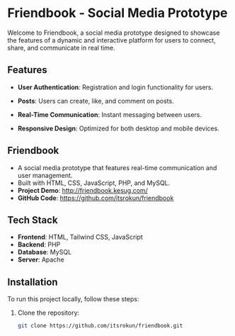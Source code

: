 # Friendbook - Social Media Prototype

Welcome to Friendbook, a social media prototype designed to showcase the features of a dynamic and interactive platform for users to connect, share, and communicate in real time.

## Features

- **User Authentication**: Registration and login functionality for users.

- **Posts**: Users can create, like, and comment on posts.
- **Real-Time Communication**: Instant messaging between users.
- **Responsive Design**: Optimized for both desktop and mobile devices.

## Friendbook
- A social media prototype that features real-time communication and user management.
- Built with HTML, CSS, JavaScript, PHP, and MySQL.
- **Project Demo**: http://friendbook.kesug.com/
- **GitHub Code**: https://github.com/itsrokun/friendbook

## Tech Stack

- **Frontend**: HTML, Tailwind CSS, JavaScript
- **Backend**: PHP
- **Database**: MySQL
- **Server**: Apache

## Installation

To run this project locally, follow these steps:

1. Clone the repository:
   ```bash
   git clone https://github.com/itsrokun/friendbook.git
